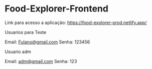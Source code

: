 # Food-Explorer-Frontend

Link para acesso a aplicação: https://food-explorer-prod.netlify.app/

Usuarios para Teste 

Email: Fulano@gmail.com
Senha: 123456

Usuario adm

Email: adm@gmail.com
Senha: 123 
